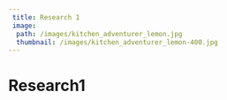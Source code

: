 ```yaml
---
 title: Research 1
 image: 
  path: /images/kitchen_adventurer_lemon.jpg
  thumbnail: /images/kitchen_adventurer_lemon-400.jpg
---
```

# Research1
